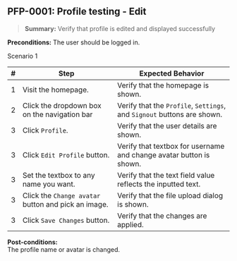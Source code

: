 ## **PFP-0001:** Profile testing - Edit  

> **Summary:** Verify that profile is edited and displayed successfully  <br>

**Preconditions:** The user should be logged in.

Scenario 1 


 | \# | Step | Expected Behavior | 
 |----|------|-------------------| 
 |  1 |   Visit the homepage.    | Verify that the homepage is shown.  | 
 |  2 |   Click the dropdown box on the navigation bar   | Verify that the `Profile`, `Settings`, and `Signout` buttons are shown. | 
 |  3 |  Click `Profile`. | Verify that the user details are shown. |  
 |  3 |  Click `Edit Profile` button. | Verify that textbox for username and change avatar button is shown. |  
 |  3 |   Set the textbox to any name you want.| Verify that the text field value reflects the inputted text. |  
 |  3 |   Click the `Change avatar ` button and pick an image. | Verify that the file upload dialog is shown. |  
 |  3 |   Click `Save Changes` button. | Verify that the changes are applied. |  


**Post-conditions:**  
 The profile name or avatar is changed.
